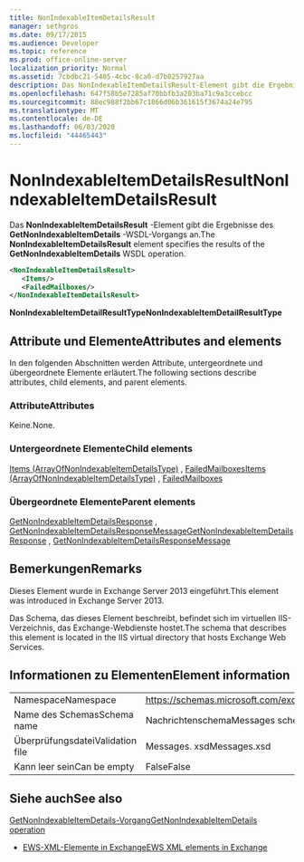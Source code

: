 ```yaml
---
title: NonIndexableItemDetailsResult
manager: sethgros
ms.date: 09/17/2015
ms.audience: Developer
ms.topic: reference
ms.prod: office-online-server
localization_priority: Normal
ms.assetid: 7cbdbc21-5405-4cbc-8ca0-d7b0257927aa
description: Das NonIndexableItemDetailsResult-Element gibt die Ergebnisse des GetNonIndexableItemDetails-WSDL-Vorgangs an.
ms.openlocfilehash: 647f58b5e7285af70bbfb3a203ba71c9a3ccebcc
ms.sourcegitcommit: 88ec988f2bb67c1866d06b361615f3674a24e795
ms.translationtype: MT
ms.contentlocale: de-DE
ms.lasthandoff: 06/03/2020
ms.locfileid: "44465443"
---
```

# <a name="nonindexableitemdetailsresult"></a><span data-ttu-id="53ca8-103">NonIndexableItemDetailsResult</span><span class="sxs-lookup"><span data-stu-id="53ca8-103">NonIndexableItemDetailsResult</span></span>

<span data-ttu-id="53ca8-104">Das **NonIndexableItemDetailsResult** -Element gibt die Ergebnisse des **GetNonIndexableItemDetails** -WSDL-Vorgangs an.</span><span class="sxs-lookup"><span data-stu-id="53ca8-104">The **NonIndexableItemDetailsResult** element specifies the results of the **GetNonIndexableItemDetails** WSDL operation.</span></span> 
  
```XML
<NonIndexableItemDetailsResult>
   <Items/>
   <FailedMailboxes/>
</NonIndexableItemDetailsResult>
```

 <span data-ttu-id="53ca8-105">**NonIndexableItemDetailResultType**</span><span class="sxs-lookup"><span data-stu-id="53ca8-105">**NonIndexableItemDetailResultType**</span></span>
## <a name="attributes-and-elements"></a><span data-ttu-id="53ca8-106">Attribute und Elemente</span><span class="sxs-lookup"><span data-stu-id="53ca8-106">Attributes and elements</span></span>

<span data-ttu-id="53ca8-107">In den folgenden Abschnitten werden Attribute, untergeordnete und übergeordnete Elemente erläutert.</span><span class="sxs-lookup"><span data-stu-id="53ca8-107">The following sections describe attributes, child elements, and parent elements.</span></span>
  
### <a name="attributes"></a><span data-ttu-id="53ca8-108">Attribute</span><span class="sxs-lookup"><span data-stu-id="53ca8-108">Attributes</span></span>

<span data-ttu-id="53ca8-109">Keine.</span><span class="sxs-lookup"><span data-stu-id="53ca8-109">None.</span></span>
  
### <a name="child-elements"></a><span data-ttu-id="53ca8-110">Untergeordnete Elemente</span><span class="sxs-lookup"><span data-stu-id="53ca8-110">Child elements</span></span>

<span data-ttu-id="53ca8-111">[Items (ArrayOfNonIndexableItemDetailsType)](items-arrayofnonindexableitemdetailstype.md) , [FailedMailboxes](failedmailboxes.md)</span><span class="sxs-lookup"><span data-stu-id="53ca8-111">[Items (ArrayOfNonIndexableItemDetailsType)](items-arrayofnonindexableitemdetailstype.md) , [FailedMailboxes](failedmailboxes.md)</span></span>
  
### <a name="parent-elements"></a><span data-ttu-id="53ca8-112">Übergeordnete Elemente</span><span class="sxs-lookup"><span data-stu-id="53ca8-112">Parent elements</span></span>

<span data-ttu-id="53ca8-113">[GetNonIndexableItemDetailsResponse](getnonindexableitemdetailsresponse.md) , [GetNonIndexableItemDetailsResponseMessage](getnonindexableitemdetailsresponsemessage.md)</span><span class="sxs-lookup"><span data-stu-id="53ca8-113">[GetNonIndexableItemDetailsResponse](getnonindexableitemdetailsresponse.md) , [GetNonIndexableItemDetailsResponseMessage](getnonindexableitemdetailsresponsemessage.md)</span></span>
  
## <a name="remarks"></a><span data-ttu-id="53ca8-114">Bemerkungen</span><span class="sxs-lookup"><span data-stu-id="53ca8-114">Remarks</span></span>

<span data-ttu-id="53ca8-115">Dieses Element wurde in Exchange Server 2013 eingeführt.</span><span class="sxs-lookup"><span data-stu-id="53ca8-115">This element was introduced in Exchange Server 2013.</span></span>
  
<span data-ttu-id="53ca8-116">Das Schema, das dieses Element beschreibt, befindet sich im virtuellen IIS-Verzeichnis, das Exchange-Webdienste hostet.</span><span class="sxs-lookup"><span data-stu-id="53ca8-116">The schema that describes this element is located in the IIS virtual directory that hosts Exchange Web Services.</span></span>
  
## <a name="element-information"></a><span data-ttu-id="53ca8-117">Informationen zu Elementen</span><span class="sxs-lookup"><span data-stu-id="53ca8-117">Element information</span></span>

|||
|:-----|:-----|
|<span data-ttu-id="53ca8-118">Namespace</span><span class="sxs-lookup"><span data-stu-id="53ca8-118">Namespace</span></span>  <br/> |https://schemas.microsoft.com/exchange/services/2006/messages  <br/> |
|<span data-ttu-id="53ca8-119">Name des Schemas</span><span class="sxs-lookup"><span data-stu-id="53ca8-119">Schema name</span></span>  <br/> |<span data-ttu-id="53ca8-120">Nachrichtenschema</span><span class="sxs-lookup"><span data-stu-id="53ca8-120">Messages schema</span></span>  <br/> |
|<span data-ttu-id="53ca8-121">Überprüfungsdatei</span><span class="sxs-lookup"><span data-stu-id="53ca8-121">Validation file</span></span>  <br/> |<span data-ttu-id="53ca8-122">Messages. xsd</span><span class="sxs-lookup"><span data-stu-id="53ca8-122">Messages.xsd</span></span>  <br/> |
|<span data-ttu-id="53ca8-123">Kann leer sein</span><span class="sxs-lookup"><span data-stu-id="53ca8-123">Can be empty</span></span>  <br/> |<span data-ttu-id="53ca8-124">False</span><span class="sxs-lookup"><span data-stu-id="53ca8-124">False</span></span>  <br/> |
   
## <a name="see-also"></a><span data-ttu-id="53ca8-125">Siehe auch</span><span class="sxs-lookup"><span data-stu-id="53ca8-125">See also</span></span>



[<span data-ttu-id="53ca8-126">GetNonIndexableItemDetails-Vorgang</span><span class="sxs-lookup"><span data-stu-id="53ca8-126">GetNonIndexableItemDetails operation</span></span>](getnonindexableitemdetails-operation.md)


- [<span data-ttu-id="53ca8-127">EWS-XML-Elemente in Exchange</span><span class="sxs-lookup"><span data-stu-id="53ca8-127">EWS XML elements in Exchange</span></span>](ews-xml-elements-in-exchange.md)

